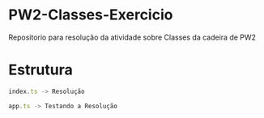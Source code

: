 # PW2-Classes-Exercicio
Repositorio para resolução da atividade sobre Classes da cadeira de PW2

# Estrutura
``` typescript
index.ts -> Resolução
```

``` typescript
app.ts -> Testando a Resolução
```
